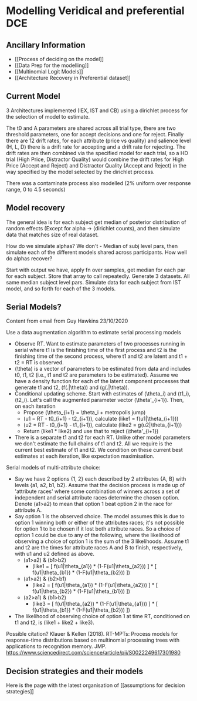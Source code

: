 # Modelling Veridical and preferential DCE

## Ancillary Information

- [[Process of deciding on the model]]
- [[Data Prep for the modelling]]
- [[Multinomial Logit Models]]
- [[Architecture Recovery in Preferential dataset]]

## Current Model

3 Architectures implemented (IEX, IST and CB) using a dirichlet process
for the selection of model to estimate.

The t0 and A parameters are shared across all trial type, there are two threshold parameters, one for accept decisions and one for reject.  Finally there are 12 drift rates, for each attribute (price vs quality) and salience level (H, L, D) there is a drift rate for accepting and a drift rate for rejecting. The drift rates are then combined via the specified model for each trial, so a HD trial (High Price, Distractor Quality) would combine the drift rates for High Price (Accept and Reject) and Distractor Quality (Accept and Reject) in the way specified by the model selected by the dirichlet process.

There was a contaminate process also modelled (2% uniform over response
range, 0 to 4.5 seconds)

## Model recovery

The general idea is for each subject get median of posterior distribution of random effects (Except for alpha -\> (dirichlet counts), and then simulate data that matches size of real dataset.

How do we simulate alphas? We don't - Median of subj level pars, then simulate each of the different models shared across participants. How well do alphas recover?

Start with output we have, apply fn over samples, get median for each par for each subject. Store that array to call repeatedly. Generate 3 datasets. All same median subject level pars. Simulate data for each subject from IST model, and so forth for each of the 3 models.

## Serial Models?

Content from email from Guy Hawkins 23/10/2020

Use a data augmentation algorithm to estimate serial processing models

- Observe RT. Want to estimate parameters of two processes running in serial where t1 is the finishing time of the first process and t2 is the finishing time of the second process, where t1 and t2 are latent and t1 + t2 = RT is observed.
- \(\theta\) is a vector of parameters to be estimated from data and includes t0, t1, t2 (i.e., t1 and t2 are parameters to be estimated). Assume we have a density function for each of the latent component processes that generate t1 and t2, \(f(.|\theta)\) and \(g(.|\theta)\).
- Conditional updating scheme. Start with estimates of \(\theta_i\) and \(t1_i\), \(t2_i\). Let's call the augmented parameter vector \(\theta'_{i+1}\). Then, on each iteration
    - Propose \(\theta_{i+1} = \theta_i + metropolis jump\)
    - \(u1 = RT - t0_{i+1} - t2_{i+1}\), calculate \(like1 = f(u1|\theta_{i+1})\)
    - \(u2 = RT - t0_{i+1} - t1_{i+1}\), calculate \(like2 = g(u2|\theta_{i+1})\)
    - Return \(like1 * like2\) and use that to reject \(\theta'_{i+1}\)
- There is a separate t1 and t2 for each RT. Unlike other model parameters we don't estimate the full chains of t1 and t2. All we require is the current best estimate of t1 and t2. We condition on these current best estimates at each iteration, like expectation maximisation.

Serial models of multi-attribute choice:

- Say we have 2 options {1, 2} each described by 2 attributes {A, B} with levels {a1, a2, b1, b2}. Assume that the decision process is made up of 'attribute races' where some combination of winners across a set of independent and serial attribute races determine the chosen option. Denote \(a1>a2\) to mean that option 1 beat option 2 in the race for attribute A.
- Say option 1 is the observed choice. The model assumes this is due to option 1 winning both or either of the attributes races; it's not possible for option 1 to be chosen if it lost both attribute races.  So a choice of option 1 could be due to any of the following, where the likelihood of observing a choice of option 1 is the sum of the 3 likelihoods. Assume t1 and t2 are the times for attribute races A and B to finish, respectively, with u1 and u2 defined as above.
    - \(a1>a2\) & \(b1>b2\)
        - \(like1 = [ f(u1|\theta_{a1}) * (1-F(u1|\theta_{a2})) ] * [ f(u1|\theta_{b1}) * (1-F(u1|\theta_{b2})) ]\)
    - \(a1>a2\) & \(b2>b1\)
        - \(like2 = [ f(u1|\theta_{a1}) * (1-F(u1|\theta_{a2})) ] * [ f(u1|\theta_{b2}) * (1-F(u1|\theta_{b1})) ]\)
    - \(a2>a1\) & \(b1>b2\)
        - \(like3 = [ f(u1|\theta_{a2}) * (1-F(u1|\theta_{a1})) ] * [ f(u1|\theta_{b1}) * (1-F(u1|\theta_{b2})) ]\)
- The likelihood of observing choice of option 1 at time RT, conditioned on t1 and t2, is \(like1 + like2 + like3\).

Possible citation? Klauer & Kellen (2018). RT-MPTs: Process models for response-time distributions based on multinomial processing trees with applications to recognition memory. JMP.  <https://www.sciencedirect.com/science/article/pii/S0022249617301980>

## Decision strategies and their models

Here is the page with the latest organisation of [[assumptions for decision strategies]]
